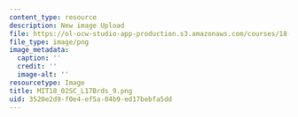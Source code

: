 ```yaml
---
content_type: resource
description: New image Upload
file: https://ol-ocw-studio-app-production.s3.amazonaws.com/courses/18-02sc-multivariable-calculus-fall-2010/3520e2d9f0e4ef5a04b9ed17bebfa5dd_MIT18_02SC_L17Brds_9.png
file_type: image/png
image_metadata:
  caption: ''
  credit: ''
  image-alt: ''
resourcetype: Image
title: MIT18_02SC_L17Brds_9.png
uid: 3520e2d9-f0e4-ef5a-04b9-ed17bebfa5dd
---
```

